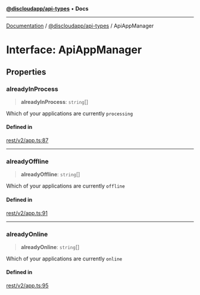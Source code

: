 [**@discloudapp/api-types**](../README.md) • **Docs**

***

[Documentation](../../../packages.md) / [@discloudapp/api-types](../README.md) / ApiAppManager

# Interface: ApiAppManager

## Properties

### alreadyInProcess

> **alreadyInProcess**: `string`[]

Which of your applications are currently `processing`

#### Defined in

[rest/v2/app.ts:87](https://github.com/discloud/discloud.app/blob/e957c12968777c01a56e127121040f7eaaf9b803/packages/api-types/rest/v2/app.ts#L87)

***

### alreadyOffline

> **alreadyOffline**: `string`[]

Which of your applications are currently `offline`

#### Defined in

[rest/v2/app.ts:91](https://github.com/discloud/discloud.app/blob/e957c12968777c01a56e127121040f7eaaf9b803/packages/api-types/rest/v2/app.ts#L91)

***

### alreadyOnline

> **alreadyOnline**: `string`[]

Which of your applications are currently `online`

#### Defined in

[rest/v2/app.ts:95](https://github.com/discloud/discloud.app/blob/e957c12968777c01a56e127121040f7eaaf9b803/packages/api-types/rest/v2/app.ts#L95)
